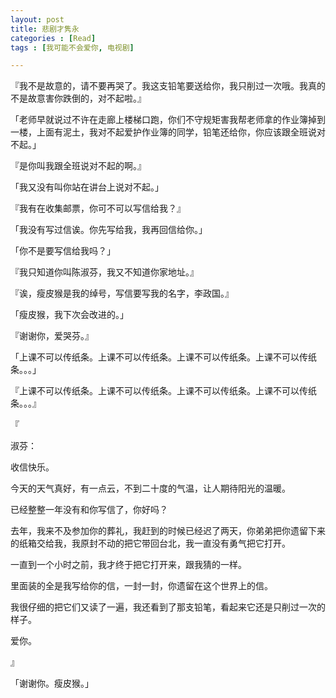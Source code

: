 ```yaml
---
layout: post
title: 悲剧才隽永
categories : [Read]
tags : [我可能不会爱你, 电视剧]

---
```


『我不是故意的，请不要再哭了。我这支铅笔要送给你，我只削过一次哦。我真的不是故意害你跌倒的，对不起啦。』

「老师早就说过不许在走廊上楼梯口跑，你们不守规矩害我帮老师拿的作业簿掉到一楼，上面有泥土，我对不起爱护作业簿的同学，铅笔还给你，你应该跟全班说对不起。」

 
<!-- more -->
 

『是你叫我跟全班说对不起的啊。』

「我又没有叫你站在讲台上说对不起。」

『我有在收集邮票，你可不可以写信给我？』

「我没有写过信诶。你先写给我，我再回信给你。」

 

 

「你不是要写信给我吗？」

『我只知道你叫陈淑芬，我又不知道你家地址。』

 

 

『诶，瘦皮猴是我的绰号，写信要写我的名字，李政国。』

「瘦皮猴，我下次会改进的。」

『谢谢你，爱哭芬。』

「上课不可以传纸条。上课不可以传纸条。上课不可以传纸条。上课不可以传纸条。。。」

『上课不可以传纸条。上课不可以传纸条。上课不可以传纸条。上课不可以传纸条。。。』

 

 

 

『

淑芬：

收信快乐。

今天的天气真好，有一点云，不到二十度的气温，让人期待阳光的温暖。

已经整整一年没有和你写信了，你好吗？

去年，我来不及参加你的葬礼，我赶到的时候已经迟了两天，你弟弟把你遗留下来的纸箱交给我，我原封不动的把它带回台北，我一直没有勇气把它打开。

一直到一个小时之前，我才终于把它打开来，跟我猜的一样。

里面装的全是我写给你的信，一封一封，你遗留在这个世界上的信。

我很仔细的把它们又读了一遍，我还看到了那支铅笔，看起来它还是只削过一次的样子。

爱你。

』

「谢谢你。瘦皮猴。」